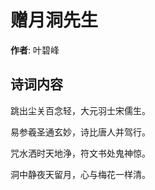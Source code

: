 # 赠月洞先生

**作者**: 叶碧峰

## 诗词内容

跳出尘关百念轻，大元羽士宋儒生。

易参羲圣通玄妙，诗比唐人并驾行。

咒水洒时天地浄，符文书处鬼神惊。

洞中静夜天留月，心与梅花一样清。

